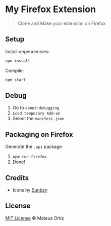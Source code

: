 # My Firefox Extension

> Clone and Make your extension on Firefox

## Setup

Install dependencies:

```sh
npm install
```

Compile:

```sh
npm start
```

## Debug

1. Go to `about:debugging`
2. `Load temporary Add-on`
3. Select the `manifest.json` 

## Packaging on Firefox

Generate the `.xpi` package

1. `npm run firefox`
2. Done!

## Credits

* Icons by [Sunbzy](https://dribbble.com/sunbzy)

## License

[MIT License](https://mateusortiz.mit-license.org/) © Mateus Ortiz
